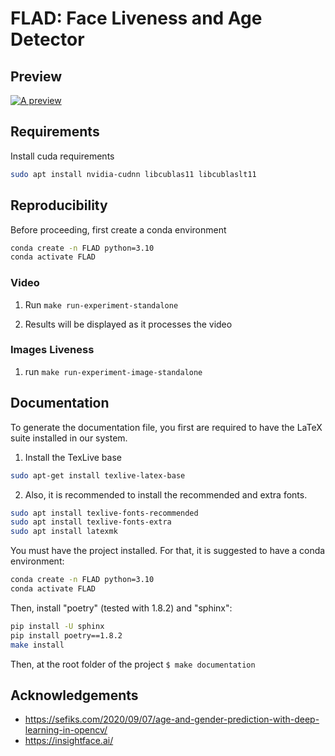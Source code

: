 # FLAD: Face Liveness and Age Detector

## Preview

<p align="center">

[![A preview](http://img.youtube.com/vi/MsdsNgzFpyY/maxresdefault.jpg)](https://youtu.be/MsdsNgzFpyY "A preview")

</p>

## Requirements

Install cuda requirements
```bash
sudo apt install nvidia-cudnn libcublas11 libcublaslt11
```

## Reproducibility

Before proceeding, first create a conda environment

```bash
conda create -n FLAD python=3.10
conda activate FLAD
```

### Video

1. Run `make run-experiment-standalone`

2. Results will be displayed as it processes the video 

### Images Liveness

1. run `make run-experiment-image-standalone`

## Documentation

To generate the documentation file, you first are required to have the LaTeX suite installed in our system.

1. Install the TexLive base
```bash 
sudo apt-get install texlive-latex-base
```

2. Also, it is recommended to install the recommended and extra fonts.
```bash
sudo apt install texlive-fonts-recommended
sudo apt install texlive-fonts-extra
sudo apt install latexmk
```

You must have the project installed. For that, it is suggested to have a conda environment:
```bash
conda create -n FLAD python=3.10
conda activate FLAD
```
Then, install "poetry" (tested with 1.8.2) and "sphinx": 
```bash
pip install -U sphinx
pip install poetry==1.8.2
make install
```

Then, at the root folder of the project `$ make documentation`

## Acknowledgements 

- https://sefiks.com/2020/09/07/age-and-gender-prediction-with-deep-learning-in-opencv/
- https://insightface.ai/
